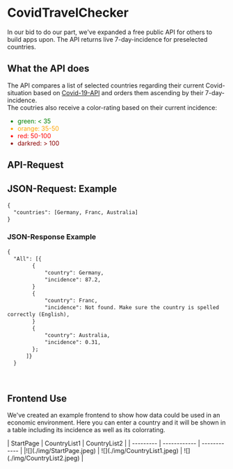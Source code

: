 # CovidTravelChecker




<p>In our bid to do our part, we've expanded a free public API for others to build apps upon. The API returns live 7-day-incidence for preselected countries.</p>


<h2>What the API does
</h2>

<p> The API compares a list of selected countries regarding their current Covid-situation based on
<a href="https://github.com/M-Media-Group/Covid-19-API">Covid-19-API</a> and orders them ascending by their 7-day-incidence.</br>
The coutries also receive a color-rating based on their current incidence:
<ul>
    <li style= "color: #008000;">green: < 35</li>
    <li style= "color: #ffa500;">orange: 35-50</li>
    <li style= "color: red;">red: 50-100</li>
    <li style= "color: darkred;">darkred: > 100</li>
</ul>
</p>

<h2>API-Request

<h2>JSON-Request: Example</h2>
<pre><code class = "lang-JSON">{
  <span class="hljs-attr">"countries"</span>: <span class="hljs-text">[Germany, Franc, Australia] </span>
}
</code></pre>


<h3>JSON-Response Example</h3>

<pre><code class="lang-JSON">{
  <span class="hljs-attr">"All"</span>: [{
        {
            <span class="hljs-attr">"country"</span>: <span class="hljs-text">Germany</span>,
            <span class="hljs-attr">"incidence"</span>: <span class="hljs-text">87.2</span>,
        }
        {
            <span class="hljs-attr">"country"</span>: <span class="hljs-text">Franc</span>,
            <span class="hljs-attr">"incidence"</span>: <span class="hljs-text">Not found. Make sure the country is spelled correctly (English)</span>,
        }
        {
            <span class="hljs-attr">"country"</span>: <span class="hljs-text">Australia</span>,
            <span class="hljs-attr">"incidence"</span>: <span class="hljs-text">0.31</span>,
        };
      ]}
  }

  </code></pre>



<h2>Frontend Use</h2>
<p>We've created an example frontend to show how data could be used in an economic environment. Here you can enter a country and it will be shown in a table including its incidence as well as its colorrating.</p>
| StartPage | CountryList1 | CountryList2 |
| --------- | ------------ | ------------ |
|![](./img/StartPage.jpeg) | ![](./img/CountryList1.jpeg) | ![](./img/CountryList2.jpeg) |

